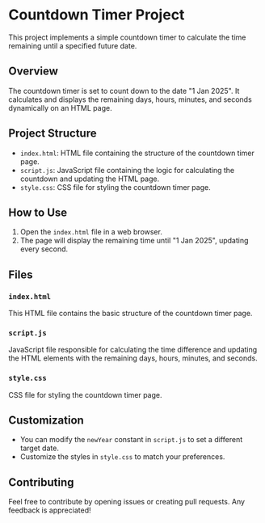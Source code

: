 # Countdown Timer Project

This project implements a simple countdown timer to calculate the time remaining until a specified future date.

## Overview

The countdown timer is set to count down to the date "1 Jan 2025". It calculates and displays the remaining days, hours, minutes, and seconds dynamically on an HTML page.

## Project Structure

- `index.html`: HTML file containing the structure of the countdown timer page.
- `script.js`: JavaScript file containing the logic for calculating the countdown and updating the HTML page.
- `style.css`: CSS file for styling the countdown timer page.

## How to Use

1. Open the `index.html` file in a web browser.
2. The page will display the remaining time until "1 Jan 2025", updating every second.

## Files

### `index.html`

This HTML file contains the basic structure of the countdown timer page.

### `script.js`

JavaScript file responsible for calculating the time difference and updating the HTML elements with the remaining days, hours, minutes, and seconds.

### `style.css`

CSS file for styling the countdown timer page.

## Customization

- You can modify the `newYear` constant in `script.js` to set a different target date.
- Customize the styles in `style.css` to match your preferences.

## Contributing

Feel free to contribute by opening issues or creating pull requests. Any feedback is appreciated!
